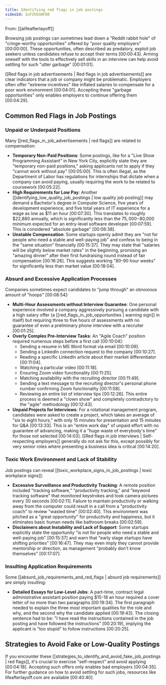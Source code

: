 ```yaml
---
title: Identifying red flags in job postings
videoId: IuFZhbSNFD8
---
```


From: [[alifeafterlayoff]] <br/> 

Browsing job postings can sometimes lead down a "Reddit rabbit hole" of "cringe-worthy opportunities" offered by "poor quality employers" <a class="yt-timestamp" data-t="00:00:00">[00:00:00]</a>. These opportunities, often described as predatory, exploit job seekers unless candidates refuse to accept their terms <a class="yt-timestamp" data-t="00:00:43">[00:00:43]</a>. Arming oneself with the tools to effectively sell skills in an interview can help avoid settling for such "utter garbage" <a class="yt-timestamp" data-t="00:01:01">[00:01:01]</a>.

[[Red flags in job advertisements | Red flags in job advertisements]] are clear indicators that a job or company might be problematic. Employers often offer "extreme incentives" like inflated salaries to compensate for a poor work environment <a class="yt-timestamp" data-t="00:04:01">[00:04:01]</a>. Accepting these "garbage opportunities" only enables employers to continue offering them <a class="yt-timestamp" data-t="00:04:29">[00:04:29]</a>.

## Common Red Flags in Job Postings

### Unpaid or Underpaid Positions

Many [[red_flags_in_job_advertisements | red flags]] are related to compensation:

*   **Temporary Non-Paid Positions**: Some postings, like for a "Live Show Programming Assistant" in New York City, explicitly state they are "temporary non-paid positions," asking applicants not to apply if they "cannot work without pay" <a class="yt-timestamp" data-t="00:05:00">[00:05:00]</a>. This is often illegal, as the Department of Labor has regulations for internships that dictate when a company can avoid paying, usually requiring the work to be related to coursework <a class="yt-timestamp" data-t="00:05:22">[00:05:22]</a>.
*   **High Requirements for Low Pay**: Another [[identifying_low_quality_job_postings | low quality job posting]] may demand a Bachelor's degree in Computer Science, five years of development experience, and five total years of IT experience for a wage as low as $11 an hour <a class="yt-timestamp" data-t="00:07:30">[00:07:30]</a>. This translates to roughly $22,880 annually, which is significantly less than the $75,000-$80,000 minimum expected for an entry-level software developer <a class="yt-timestamp" data-t="00:07:59">[00:07:59]</a>. This is considered "absolute garbage" <a class="yt-timestamp" data-t="00:08:38">[00:08:38]</a>.
*   **Unstable Compensation**: Some startups openly admit they are "not for people who need a stable and well-paying job" and confess to being in the "same situation" financially <a class="yt-timestamp" data-t="00:15:37">[00:15:37]</a>. They may state that "salaries will be slightly below market rates" in the beginning, promising an "amazing dinner" after their first fundraising round instead of fair compensation <a class="yt-timestamp" data-t="00:16:26">[00:16:26]</a>. This suggests working "80-90 hour weeks" for significantly less than market value <a class="yt-timestamp" data-t="00:18:04">[00:18:04]</a>.

### Absurd and Excessive Application Processes

Companies sometimes expect candidates to "jump through" an obnoxious amount of "hoops" <a class="yt-timestamp" data-t="00:08:54">[00:08:54]</a>:

*   **Multi-Hour Assessments without Interview Guarantee**: One personal experience involved a company aggressively pursuing a candidate with a high salary offer (a [[red_flags_in_job_opportunities | warning sign]] in itself) but requiring three to five hours of assessments with no guarantee of even a preliminary phone interview with a recruiter <a class="yt-timestamp" data-t="00:01:25">[00:01:25]</a>.
*   **Overly Complex Pre-Interview Tasks**: An "Agile Coach" position required numerous steps before a first call <a class="yt-timestamp" data-t="00:10:04">[00:10:04]</a>:
    *   Sending a resume in MS Word format via email <a class="yt-timestamp" data-t="00:10:09">[00:10:09]</a>.
    *   Sending a LinkedIn connection request to the company <a class="yt-timestamp" data-t="00:10:27">[00:10:27]</a>.
    *   Reading a specific LinkedIn article about their market differentiator <a class="yt-timestamp" data-t="00:11:04">[00:11:04]</a>.
    *   Watching a particular video <a class="yt-timestamp" data-t="00:11:18">[00:11:18]</a>.
    *   Ensuring Zoom video functionality <a class="yt-timestamp" data-t="00:11:25">[00:11:25]</a>.
    *   Matching availability with the recruiting director <a class="yt-timestamp" data-t="00:11:49">[00:11:49]</a>.
    *   Sending a text message to the recruiting director's personal phone number confirming Zoom functionality <a class="yt-timestamp" data-t="00:11:58">[00:11:58]</a>.
    *   Reviewing an entire list of interview tips <a class="yt-timestamp" data-t="00:12:26">[00:12:26]</a>. This entire process is deemed a "clown show" and completely contradictory to the "agile" methodology <a class="yt-timestamp" data-t="00:12:43">[00:12:43]</a>.
*   **Unpaid Projects for Interviews**: For a rotational management program, candidates were asked to create a project, which takes an average of "six to eight hours," with only 15 minutes for presentation and 15 minutes for Q&A <a class="yt-timestamp" data-t="00:13:33">[00:13:33]</a>. This is an "entire work day" of unpaid effort with no guarantee of advancing, making it a "huge waste of everybody's time" for those not selected <a class="yt-timestamp" data-t="00:14:03">[00:14:03]</a>. [[Red flags in job interviews | Self-respecting employers]] generally do not ask for this, except possibly for very senior roles where presenting a business idea is critical <a class="yt-timestamp" data-t="00:14:20">[00:14:20]</a>.

### Toxic Work Environment and Lack of Stability

Job postings can reveal [[toxic_workplace_signs_in_job_postings | toxic workplace signs]]:

*   **Excessive Surveillance and Productivity Tracking**: A remote position included "tracking software," "productivity tracking," and "keyword tracking software" that monitored keystrokes and took camera pictures every 30 seconds <a class="yt-timestamp" data-t="00:02:11">[00:02:11]</a>. Failure to maintain productivity or walking away from the computer could result in a call from a "productivity coach" to review "wasted time" <a class="yt-timestamp" data-t="00:02:40">[00:02:40]</a>. This environment was pitched as a "great opportunity" for productivity and happiness, but it eliminates basic human needs like bathroom breaks <a class="yt-timestamp" data-t="00:02:59">[00:02:59]</a>.
*   **Disclaimers about Instability and Lack of Support**: Some startups explicitly state the opportunity "is not for people who need a stable and well-paying job" <a class="yt-timestamp" data-t="00:15:37">[00:15:37]</a> and warn that "early stage startups have shifting priorities" <a class="yt-timestamp" data-t="00:16:47">[00:16:47]</a>. They may even imply they cannot provide mentorship or direction, as management "probably don't know themselves" <a class="yt-timestamp" data-t="00:17:07">[00:17:07]</a>.

### Insulting Application Requirements

Some [[absurd_job_requirements_and_red_flags | absurd job requirements]] are simply insulting:

*   **Detailed Essays for Low-Level Jobs**: A part-time, contract legal administrative assistant position paying $15-18 an hour required a cover letter of no more than two paragraphs <a class="yt-timestamp" data-t="00:19:34">[00:19:34]</a>. The first paragraph needed to explain the three most important qualities for the role and why, and the second why the candidate applied <a class="yt-timestamp" data-t="00:19:43">[00:19:43]</a>. The closing sentence had to be: "I have read the instructions contained in the job posting and have followed the instructions" <a class="yt-timestamp" data-t="00:20:19">[00:20:19]</a>, implying the applicant is "too stupid" to follow instructions <a class="yt-timestamp" data-t="00:20:25">[00:20:25]</a>.

## Strategies to Avoid Fake or Low-Quality Postings

If you encounter these [[strategies_to_identify_and_avoid_fake_job_postings | red flags]], it's crucial to exercise "self-respect" and avoid applying <a class="yt-timestamp" data-t="00:04:18">[00:04:18]</a>. Accepting such offers only enables bad employers <a class="yt-timestamp" data-t="00:04:35">[00:04:35]</a>. For further guidance on how to avoid settling for such jobs, resources like lifeafterlayoff.com are available <a class="yt-timestamp" data-t="00:40:40">[00:40:40]</a>.